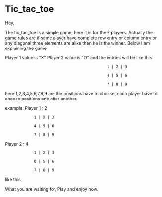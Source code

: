 # Tic_tac_toe
Hey,

The tic_tac_toe is a simple game, here it is for the 2 players. Actually the game rules are if same player have complete row entry or column entry or any diagonal three elements are alike then he is the winner. Below I am explaining the game

Player 1 value is "X" 
Player 2 value is "O"
and the entries will be like this            

                                                  1 | 2 | 3

                                                  4 | 5 | 6
                                                  
                                                  7 | 8 | 9
here 1,2,3,4,5,6,7,8,9 are the positions have to choose, each player have to choose positions one after another.

example:
Player 1 : 2 

                 1 | X | 3
                 
                 4 | 5 | 6
                 
                 7 | 8 | 9
Player 2 : 4

                 1 | X | 3
                 
                 O | 5 | 6
                 
                 7 | 8 | 9
like this

What you are waiting for, Play and enjoy now.  
